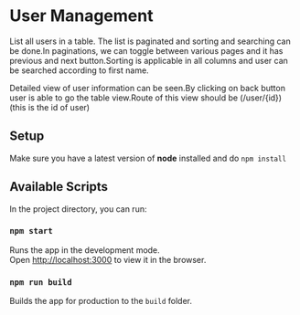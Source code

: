 # User Management
List all users in a table. The list is paginated and sorting and searching can be done.In paginations, we can toggle between various pages and it has previous and next button.Sorting is applicable in all columns and user can be searched according to first name.

Detailed view of user information can be seen.By clicking on back button user is able to go the table view.Route of this view should be (/user/{id}) (this is the id of user)
## Setup

Make sure you have a latest version of **node** installed and do `npm install`

## Available Scripts

In the project directory, you can run:

### `npm start`

Runs the app in the development mode.<br>
Open [http://localhost:3000](http://localhost:3000) to view it in the browser.

### `npm run build`

Builds the app for production to the `build` folder.<br>
